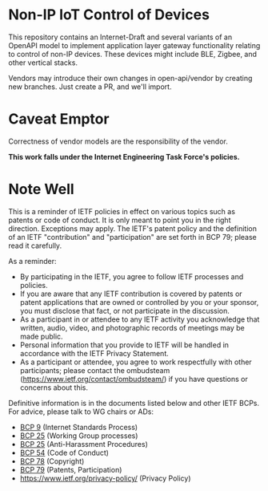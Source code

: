 # Non-IP IoT Control of Devices

This repository contains an Internet-Draft and several variants of an
OpenAPI model to implement application layer gateway functionality
relating to control of non-IP devices.  These devices might include
BLE, Zigbee, and other vertical stacks.

Vendors may introduce their own changes in open-api/vendor by creating
new branches.  Just create a PR, and we'll import.

# Caveat Emptor

Correctness of vendor models are the responsibility of the vendor.

**This work falls under the Internet Engineering Task Force's policies.**

# Note Well

This is a reminder of IETF policies in effect on various topics such
as patents or code of conduct. It is only meant to point you in the
right direction. Exceptions may apply. The IETF's patent policy and
the definition of an IETF "contribution" and "participation" are set
forth in BCP 79; please read it carefully.

As a reminder:

- By participating in the IETF, you agree to follow IETF processes and policies.
- If you are aware that any IETF contribution is covered by patents or patent applications that are owned or controlled by you or your sponsor, you must disclose that fact, or not participate in the discussion.
- As a participant in or attendee to any IETF activity you acknowledge that written, audio, video, and photographic records of meetings may be made public.
- Personal information that you provide to IETF will be handled in accordance with the IETF Privacy Statement.
- As a participant or attendee, you agree to work respectfully with other participants; please contact the ombudsteam (https://www.ietf.org/contact/ombudsteam/) if you have questions or concerns about this.

Definitive information is in the documents listed below and other IETF BCPs. For advice, please talk to WG chairs or ADs:


- [BCP 9](https://www.rfc-editor.org/info/bcp9) (Internet Standards Process)
- [BCP 25](https://www.rfc-editor.org/info/bcp25) (Working Group processes)
- [BCP 25](https://www.rfc-editor.org/info/bcp25) (Anti-Harassment Procedures)
- [BCP 54](https://www.rfc-editor.org/info/bcp54) (Code of Conduct)
- [BCP 78](https://www.rfc-editor.org/info/bcp78) (Copyright)
- [BCP 79](https://www.rfc-editor.org/info/bcp79) (Patents, Participation)
- https://www.ietf.org/privacy-policy/ (Privacy Policy)


